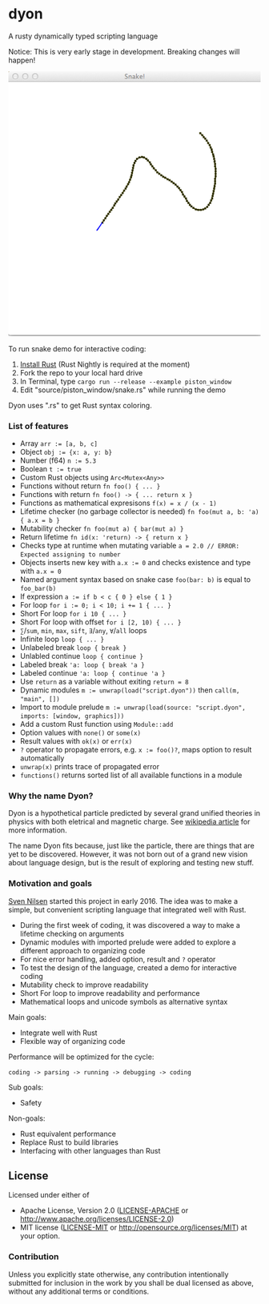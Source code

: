 # dyon
A rusty dynamically typed scripting language

Notice: This is very early stage in development. Breaking changes will happen!

![snake](./images/snake.png)

To run snake demo for interactive coding:

1. [Install Rust](https://www.rust-lang.org/) (Rust Nightly is required at the moment)
2. Fork the repo to your local hard drive
3. In Terminal, type `cargo run --release --example piston_window`
4. Edit "source/piston_window/snake.rs" while running the demo

Dyon uses ".rs" to get Rust syntax coloring.

### List of features

- Array `arr := [a, b, c]`
- Object `obj := {x: a, y: b}`
- Number (f64) `n := 5.3`
- Boolean `t := true`
- Custom Rust objects using `Arc<Mutex<Any>>`
- Functions without return `fn foo() { ... }`
- Functions with return `fn foo() -> { ... return x }`
- Functions as mathematical expresisons `f(x) = x / (x - 1)`
- Lifetime checker (no garbage collector is needed) `fn foo(mut a, b: 'a) { a.x = b }`
- Mutability checker `fn foo(mut a) { bar(mut a) }`
- Return lifetime `fn id(x: 'return) -> { return x }`
- Checks type at runtime when mutating variable `a = 2.0 // ERROR: Expected assigning to number`
- Objects inserts new key with `a.x := 0` and checks existence and type with `a.x = 0`
- Named argument syntax based on snake case `foo(bar: b)` is equal to `foo_bar(b)`
- If expression `a := if b < c { 0 } else { 1 }`
- For loop `for i := 0; i < 10; i += 1 { ... }`
- Short For loop `for i 10 { ... }`
- Short For loop with offset `for i [2, 10) { ... }`
- `∑`/`sum`, `min`, `max`, `sift`, `∃`/`any`, `∀`/`all` loops
- Infinite loop `loop { ... }`
- Unlabeled break `loop { break }`
- Unlabled continue `loop { continue }`
- Labeled break `'a: loop { break 'a }`
- Labeled continue `'a: loop { continue 'a }`
- Use `return` as a variable without exiting `return = 8`
- Dynamic modules `m := unwrap(load("script.dyon"))` then `call(m, "main", [])`
- Import to module prelude `m := unwrap(load(source: "script.dyon", imports: [window, graphics]))`
- Add a custom Rust function using `Module::add`
- Option values with `none()` or `some(x)`
- Result values with `ok(x)` or `err(x)`
- `?` operator to propagate errors, e.g. `x := foo()?`, maps option to result automatically
- `unwrap(x)` prints trace of propagated error
- `functions()` returns sorted list of all available functions in a module

### Why the name Dyon?

Dyon is a hypothetical particle predicted by several grand unified theories in physics with both eletrical and magnetic charge. See [wikipedia article](https://en.wikipedia.org/wiki/Dyon) for more information.

The name Dyon fits because, just like the particle, there are things that are yet to be discovered.
However, it was not born out of a grand new vision about language design,
but is the result of exploring and testing new stuff.

### Motivation and goals

[Sven Nilsen](https://github.com/bvssvni/) started this project in early 2016.
The idea was to make a simple, but convenient scripting language that integrated well with Rust.

- During the first week of coding, it was discovered a way to make a lifetime checking on arguments
- Dynamic modules with imported prelude were added to explore a different approach to organizing code
- For nice error handling, added option, result and `?` operator
- To test the design of the language, created a demo for interactive coding
- Mutability check to improve readability
- Short For loop to improve readability and performance
- Mathematical loops and unicode symbols as alternative syntax

Main goals:

- Integrate well with Rust
- Flexible way of organizing code

Performance will be optimized for the cycle:

```
coding -> parsing -> running -> debugging -> coding
```

Sub goals:

- Safety

Non-goals:

- Rust equivalent performance
- Replace Rust to build libraries
- Interfacing with other languages than Rust

## License

Licensed under either of
 * Apache License, Version 2.0 ([LICENSE-APACHE](LICENSE-APACHE) or http://www.apache.org/licenses/LICENSE-2.0)
 * MIT license ([LICENSE-MIT](LICENSE-MIT) or http://opensource.org/licenses/MIT)
at your option.

### Contribution

Unless you explicitly state otherwise, any contribution intentionally submitted
for inclusion in the work by you shall be dual licensed as above, without any
additional terms or conditions.
